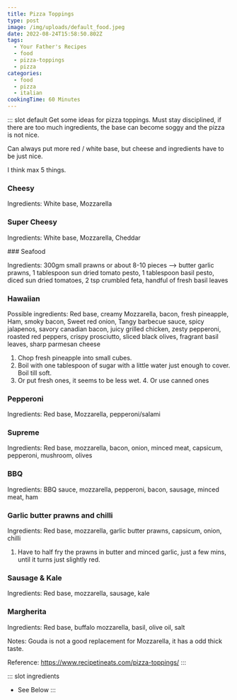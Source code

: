 ```yaml
---
title: Pizza Toppings
type: post
image: /img/uploads/default_food.jpeg
date: 2022-08-24T15:58:50.802Z
tags:
  - Your Father's Recipes
  - food
  - pizza-toppings
  - pizza
categories:
  - food
  - pizza
  - italian
cookingTime: 60 Minutes
---
```

::: slot default
Get some ideas for pizza toppings. Must stay disciplined, if there are too much ingredients, the base can become soggy and the pizza is not nice. 

C﻿an always put more red / white base, but cheese and ingredients have to be just nice.

I﻿ think max 5 things.

<!-- more -->

### Cheesy

Ingredients: White base, Mozzarella

### Super Cheesy

Ingredients: White base, Mozzarella, Cheddar

#﻿## Seafood

I﻿ngredients: 300gm small prawns or about 8-10 pieces --> butter garlic prawns, 1 tablespoon sun dried tomato pesto, 1 tablespoon basil pesto, diced sun dried tomatoes, 2 tsp crumbled feta, handful of fresh basil leaves

### Hawaiian

P﻿ossible ingredients: Red base, creamy Mozzarella, bacon, fresh pineapple, Ham, smoky bacon, Sweet red onion, Tangy barbecue sauce, spicy jalapenos, savory canadian bacon, juicy grilled chicken, zesty pepperoni, roasted red peppers, crispy prosciutto, sliced black olives, fragrant basil leaves, sharp parmesan cheese

1. Chop fresh pineapple into small cubes.
2. Boil with one tablespoon of sugar with a little water just enough to cover. Boil till soft.
3. Or put fresh ones, it seems to be less wet.
4﻿. Or use canned ones

### Pepperoni

Ingredients: Red base, Mozzarella, pepperoni/salami

### Supreme

Ingredients: Red base, mozzarella, bacon, onion, minced meat, capsicum, pepperoni, mushroom, olives

### BBQ

Ingredients: BBQ sauce, mozzarella, pepperoni, bacon, sausage,  minced meat, ham

### Garlic butter prawns and chilli

Ingredients: Red base, mozzarella, garlic butter prawns, capsicum, onion, chilli

1. Have to half fry the prawns in butter and minced garlic, just a few mins, until it turns just slightly red.

### Sausage & Kale

Ingredients: Red base, mozzarella, sausage, kale

### Margherita

Ingredients: Red base, buffalo mozzarella, basil, olive oil, salt

Notes: Gouda is not a good replacement for Mozzarella, it has a odd thick taste.

Reference: 
https://www.recipetineats.com/pizza-toppings/
:::

::: slot ingredients

* See Below
:::